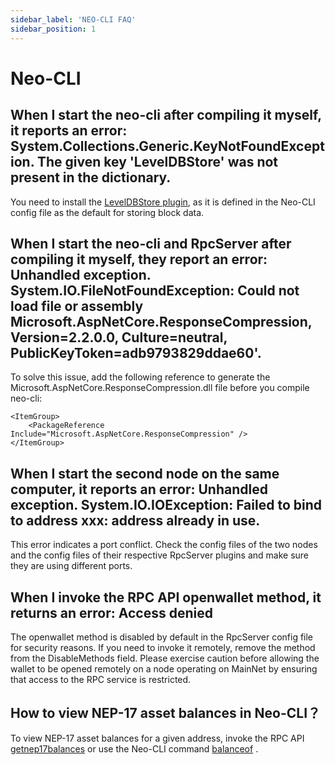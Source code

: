 ```yaml
---
sidebar_label: 'NEO-CLI FAQ'
sidebar_position: 1
---
```


# Neo-CLI

## When I start the neo-cli after compiling it myself, it reports an error: System.Collections.Generic.KeyNotFoundException. The given key 'LevelDBStore' was not present in the dictionary.

You need to install the [LevelDBStore plugin](https://github.com/neo-project/neo-modules/releases), as it is defined in the Neo-CLI config file as the default for storing block data.

## When I start the neo-cli and RpcServer after compiling it myself, they report an error: Unhandled exception. System.IO.FileNotFoundException: Could not load file or assembly  Microsoft.AspNetCore.ResponseCompression, Version=2.2.0.0, Culture=neutral, PublicKeyToken=adb9793829ddae60'.

To solve this issue, add the following reference to generate the Microsoft.AspNetCore.ResponseCompression.dll file before you compile neo-cli:

```
<ItemGroup>
    <PackageReference Include="Microsoft.AspNetCore.ResponseCompression" />
</ItemGroup>
```

## When I start the second node on the same computer, it reports an error: Unhandled exception. System.IO.IOException: Failed to bind to address xxx: address already in use. 

This error indicates a port conflict. Check the config files of the two nodes and the config files of their respective RpcServer plugins and make sure they are using different ports.

## When I invoke the RPC API openwallet method, it returns an error: Access denied

The openwallet method is disabled by default in the RpcServer config file for security reasons. If you need to invoke it remotely, remove the method from the DisableMethods field. Please exercise caution before allowing the wallet to be opened remotely on a node operating on MainNet by ensuring that access to the RPC service is restricted.

## How to view NEP-17 asset balances in Neo-CLI？

To view NEP-17 asset balances for a given address, invoke the RPC API [getnep17balances](../n3/reference/rpc/getnep17balances.md) or use the Neo-CLI command [balanceof](../n3/node/cli/cli.md#balanceof) .
